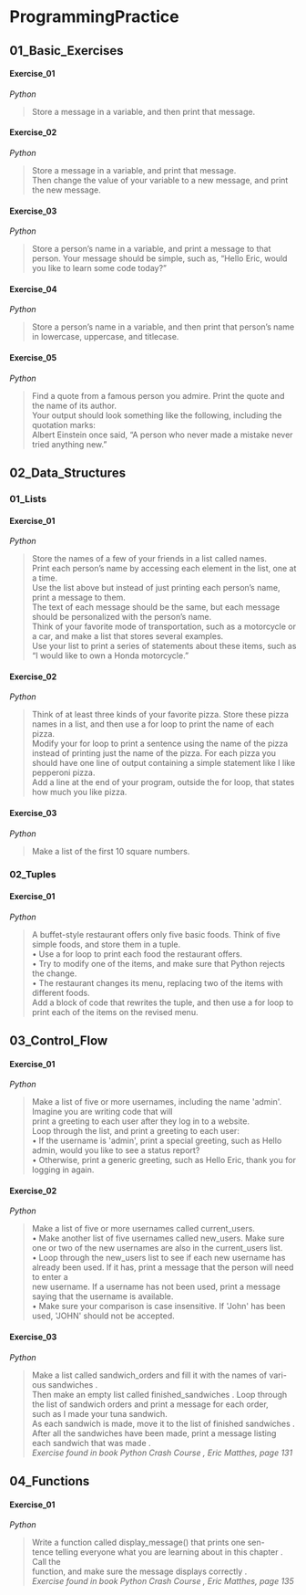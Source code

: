 # ProgrammingPractice

## 01_Basic_Exercises
#### Exercise_01
*Python*
>Store a message in a variable, and then print that message.
#### Exercise_02
*Python*
>Store a message in a variable, and print that message.<br />
>Then change the value of your variable to a new message, and print the new message.
#### Exercise_03
*Python*
>Store a person’s name in a variable, and print a message to that person. Your message should be simple, such as, “Hello Eric, 
>would you like to learn some code today?”
#### Exercise_04
*Python*
>Store a person’s name in a variable, and then print that person’s name in lowercase, uppercase, and titlecase. <br />
#### Exercise_05
*Python*
>Find a quote from a famous person you admire. Print the quote and the name of its author. <br />
>Your output should look something like the following, including the quotation marks:<br />
>Albert Einstein once said, “A person who never made a mistake never tried anything new.”<br />

## 02_Data_Structures
### 01_Lists
#### Exercise_01
*Python*
>Store the names of a few of your friends in a list called names. <br />
>Print each person’s name by accessing each element in the list, one at a time.<br />
>Use the list above but instead of just printing each person’s name, print a message to them. <br />
>The text of each message should be the same, but each message should be personalized with the person’s name.<br />
>Think of your favorite mode of transportation, such as a motorcycle or a car, and make a list that stores several examples. <br />
>Use your list to print a series of statements about these items, such as “I would like to own a Honda motorcycle.”<br />

#### Exercise_02
*Python*
>Think of at least three kinds of your favorite pizza. Store these pizza names in a list, and then use a for loop to print the name of each pizza. <br />
> Modify your for loop to print a sentence using the name of the pizza instead of printing just the name of the pizza. For each pizza you should have one line of output containing a simple statement like I like pepperoni pizza.<br />
>Add a line at the end of your program, outside the for loop, that states how much you like pizza. 

#### Exercise_03
*Python*
>Make a list of the first 10 square numbers.

### 02_Tuples
#### Exercise_01
*Python*
>A buffet-style restaurant offers only five basic foods. Think of five simple foods, and store them in a tuple.<br />
>•	 Use a for loop to print each food the restaurant offers.<br />
>•	 Try to modify one of the items, and make sure that Python rejects the change.<br />
>•	 The restaurant changes its menu, replacing two of the items with different foods. <br />
>Add a block of code that rewrites the tuple, and then use a for loop to print each of the items on the revised menu.<br />


## 03_Control_Flow
#### Exercise_01
*Python*
>Make a list of five or more usernames, including the name  'admin'. Imagine you are writing code that will <br />
>print a greeting to each user after they log in to a website. <br />
>Loop through the list, and print a greeting to each user:<br />
>•	 If the username is 'admin', print a special greeting, such as Hello admin, would you like to see a status report?<br />
>•	 Otherwise, print a generic greeting, such as Hello Eric, thank you for logging in again.<br />
#### Exercise_02
*Python*
>Make a list of five or more usernames called current_users.<br />
>•	 Make another list of five usernames called new_users. Make sure one or  two of the new usernames are also in the current_users list.<br />
>•	 Loop through the new_users list to see if each new username has already been used. If it has, print a message that the person will need to enter a <br />
>new username. If a username has not been used, print a message saying that the username is available.<br />
>•	 Make sure your comparison is case insensitive. If 'John' has been used, 'JOHN' should not be accepted.<br />

#### Exercise_03
*Python*
>Make a list called sandwich_orders and fill it with the names of vari-ous sandwiches .<br />
>Then make an empty list called finished_sandwiches . Loop through the list of sandwich orders and print a message for each order,<br />
>such as I made your tuna sandwich. <br />
>As each sandwich is made, move it to the list of finished sandwiches . <br />
>After all the sandwiches have been made, print a message listing each sandwich that was made .<br />
*Exercise found in book Python Crash Course , Eric Matthes, page 131*

## 04_Functions
#### Exercise_01
*Python*
>Write a function called display_message() that prints one sen-<br />
>tence telling everyone what you are learning about in this chapter . Call the <br />
>function, and make sure the message displays correctly .<br />
*Exercise found in book Python Crash Course , Eric Matthes, page 135*
